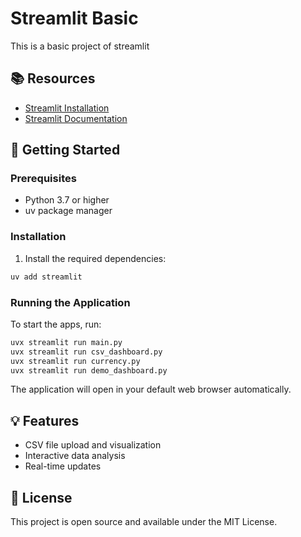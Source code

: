 # Streamlit Basic

This is a basic project of streamlit

## 📚 Resources

- [Streamlit Installation](https://streamlit.io/#install)
- [Streamlit Documentation](https://docs.streamlit.io/)

## 🚀 Getting Started

### Prerequisites

- Python 3.7 or higher
- uv package manager

### Installation

1. Install the required dependencies:

```bash
uv add streamlit
```

### Running the Application

To start the apps, run:

```bash
uvx streamlit run main.py
uvx streamlit run csv_dashboard.py
uvx streamlit run currency.py
uvx streamlit run demo_dashboard.py
```

The application will open in your default web browser automatically.

## 💡 Features

- CSV file upload and visualization
- Interactive data analysis
- Real-time updates

## 📝 License

This project is open source and available under the MIT License.
